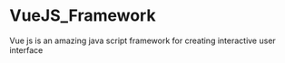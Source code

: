 # VueJS_Framework
 Vue js is an amazing java script framework for creating interactive user interface
